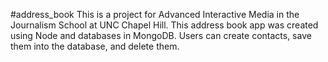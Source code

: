 #address_book
This is a project for Advanced Interactive Media in the Journalism School at UNC Chapel Hill. This address book app was created using Node and databases in MongoDB. Users can create contacts, save them into the database, and delete them. 
